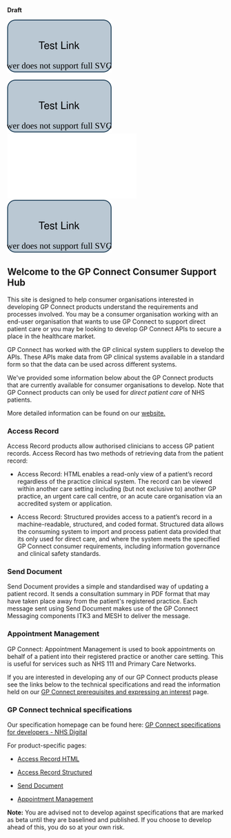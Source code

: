 **Draft**

![Test svg](images/test.svg)

<img src="images/test.svg">

<embed type="image/svg+xml" src="images/test.svg" />

<object type="image/svg+xml" data="images/test.svg">
    <!-- Your fall back here -->
    <img src="images/test.svg" />
</object>


## Welcome to the GP Connect Consumer Support Hub

This site is designed to help consumer organisations interested in developing GP Connect products understand the requirements and processes involved.
You may be a consumer organisation working with an end-user organisation that wants to use GP Connect to support direct patient care or you may be looking to develop GP Connect APIs to secure a place in the healthcare market.

GP Connect has worked with the GP clinical system suppliers to develop the APIs. These APIs make data from GP clinical systems available in a standard form so that the data can be used across different systems.

We've provided some information below about the GP Connect products that are currently available for consumer organisations to develop. Note that GP Connect products can only be used for _direct patient care_ of NHS patients.

More detailed information can be found on our [website.](https://digital.nhs.uk/services/gp-connect)

### Access Record
Access Record products allow authorised clinicians to access GP patient records. Access Record has two methods of retrieving data from the patient record:  

* Access Record: HTML enables a read-only view of a patient’s record regardless of the practice clinical system. The record can be viewed within another care setting including (but not exclusive to) another GP practice, an urgent care call centre, or an acute care organisation via an accredited system or application.

* Access Record: Structured provides access to a patient’s record in a machine-readable, structured, and coded format.  Structured data allows the consuming system to import and process patient data provided that its only used for direct care, and where the system meets the specified GP Connect consumer requirements, including information governance and clinical safety standards.

### Send Document        
Send Document provides a simple and standardised way of updating a patient record. It sends a consultation summary in PDF format that may have taken place away from the patient's registered practice. Each message sent using Send Document makes use of the GP Connect Messaging components ITK3 and MESH to deliver the message. 

### Appointment Management   
GP Connect: Appointment Management is used to book appointments on behalf of a patient into their registered practice or another care setting. This is useful for services such as NHS 111 and Primary Care Networks.


If you are interested in developing any of our GP Connect products please see the links below to the technical specifications and read the information held on our [GP Connect prerequisites and expressing an interest](https://github.com/nhsconnect/gpc-consumer-support/wiki/GP-Connect-Prerequisites-and-expressing-an-interest) page.

### GP Connect technical specifications
Our specification homepage can be found here: [GP Connect specifications for developers - NHS Digital](https://digital.nhs.uk/services/gp-connect/gp-connect-specifications-for-developers)

For product-specific pages:

* [Access Record HTML](https://developer.nhs.uk/apis/gpconnect-0-7-3/accessrecord.html)

* [Access Record Structured](https://developer.nhs.uk/apis/gpconnect-1-2-7/accessrecord_structured.html)

* [Send Document](https://developer.nhs.uk/apis/gpconnect-messaging-1-3/senddocument.html)

* [Appointment Management](https://developer.nhs.uk/apis/gpconnect-1-2-7/appointments.html)

**Note:** You are advised not to develop against specifications that are marked as beta until they are baselined and published. If you choose to develop ahead of this, you do so at your own risk. 

